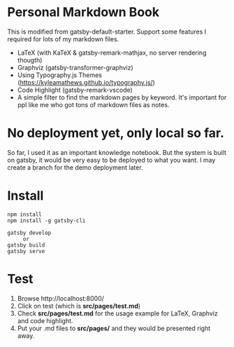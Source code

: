 # Personal Markdown Book

This is modified from gatsby-default-starter.
Support some features I required for lots of my markdown files.

  - LaTeX (with KaTeX & gatsby-remark-mathjax, no server rendering thougth)
  - Graphviz (gatsby-transformer-graphviz)
  - Using Typography.js Themes (https://kyleamathews.github.io/typography.js/)
  - Code Highlight (gatsby-remark-vscode)
  - A simple filter to find the markdown pages by keyword. It's important for ppl like me who got tons of markdown files as notes.

# No deployment yet, only local so far.

So far, I used it as an important knowledge notebook. But the system is built on gatsby, it would be very easy to be deployed to what you want. I may create a branch for the demo deployment later.

# Install

```
npm install
npm install -g gatsby-cli

gatsby develop
     or
gatsby build
gatsby serve
```

# Test

1. Browse http://localhost:8000/
2. Click on test (which is **src/pages/test.md**)
3. Check **src/pages/test.md** for the usage example for LaTeX, Graphviz and code highlight.
4. Put your .md files to **src/pages/** and they would be presented right away.